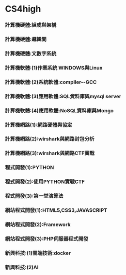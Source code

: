# CS4high


### 計算機硬體:組成與架構

### 計算機硬體:邏輯閘

### 計算機硬體:文數字系統

### 計算機軟體:(1)作業系統 WINDOWS與Linux

### 計算機軟體:(2)系統軟體:compiler--GCC 

### 計算機軟體:(3)應用軟體:SQL資料庫與mysql server

### 計算機軟體:(4)應用軟體:NoSQL資料庫與Mongo

### 計算機網路(1):網路硬體與協定

### 計算機網路(2):wirshark與網路封包分析

### 計算機網路(3):wirshark與網路CTF實戰

### 程式開發(1):PYTHON

### 程式開發(2):使用PYTHON實戰CTF

### 程式開發(3):第一堂演算法

### 網站程式開發(1):HTML5,CSS3,JAVASCRIPT

### 網站程式開發(2):Framework

### 網站程式開發(3):PHP伺服器程式開發

### 新興科技:(1)雲端技術:docker

### 新興科技:(2)AI
